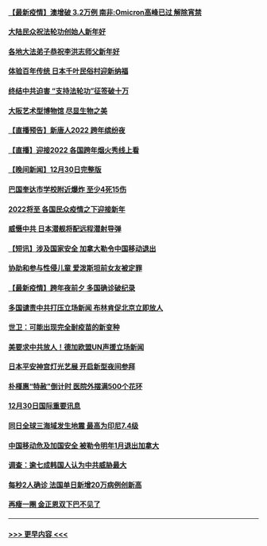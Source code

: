 #### [【最新疫情】澳增破 3.2万例 南非:Omicron高峰已过 解除宵禁](../pages/prog202/a103308683.md?t=01010050) 
#### [大陆民众祝法轮功创始人新年好](../pages/prog202/a103308650.md?t=01010050) 
#### [各地大法弟子恭祝李洪志师父新年好](../pages/prog202/a103308618.md?t=01010050) 
#### [体验百年传统 日本千叶民俗村迎新纳福](../pages/prog202/a103308484.md?t=01010050) 
#### [终结中共迫害 “支持法轮功”征签破十万](../pages/prog202/a103308597.md?t=01010050) 
#### [大阪艺术型博物馆 尽显生物之美](../pages/prog202/a103308384.md?t=01010050) 
#### [【直播预告】新唐人2022 跨年缤纷夜](../pages/prog202/a103303736.md?t=01010050) 
#### [【直播】迎接2022 各国跨年烟火秀线上看](../pages/prog202/a103308120.md?t=01010050) 
#### [【晚间新闻】12月30日完整版](../pages/prog202/a103307967.md?t=01010050) 
#### [巴国奎达市学校附近爆炸 至少4死15伤](../pages/prog202/a103307970.md?t=01010050) 
#### [2022将至 各国民众疫情之下迎接新年](../pages/prog202/a103307787.md?t=01010050) 
#### [威慑中共 日本潜舰将配远程潜射导弹](../pages/prog202/a103307756.md?t=01010050) 
#### [【短讯】涉及国家安全 加拿大勒令中国移动退出](../pages/prog202/a103307497.md?t=01010050) 
#### [协助和参与性侵儿童 爱泼斯坦前女友被定罪](../pages/prog202/a103307555.md?t=01010050) 
#### [【最新疫情】跨年夜前夕 多国确诊破纪录](../pages/prog202/a103307514.md?t=01010050) 
#### [多国谴责中共打压立场新闻 布林肯促北京立即放人](../pages/prog202/a103307473.md?t=01010050) 
#### [世卫：可能出现完全耐疫苗的新变种](../pages/prog202/a103306914.md?t=01010050) 
#### [美要求中共放人！德加欧盟UN声援立场新闻](../pages/prog202/a103306865.md?t=01010050) 
#### [日本平安神宫灯光艺展 开启新型夜间参拜](../pages/prog202/a103306858.md?t=01010050) 
#### [朴槿惠“特赦”倒计时 医院外摆满500个花环](../pages/prog202/a103306880.md?t=01010050) 
#### [12月30日国际重要讯息](../pages/prog202/a103306852.md?t=01010050) 
#### [同日全球三海域发生地震 最高为印尼7.4级](../pages/prog202/a103306790.md?t=01010050) 
#### [中国移动危及加国安全 被勒令明年1月退出加拿大](../pages/prog202/a103306816.md?t=01010050) 
#### [调查：逾七成韩国人认为中共威胁最大](../pages/prog202/a103306785.md?t=01010050) 
#### [每秒2人确诊 法国单日新增20万病例创新高](../pages/prog202/a103306694.md?t=01010050) 
#### [再瘦一圈 金正恩双下巴不见了](../pages/prog202/a103306683.md?t=01010050) 

----
#### [ >>> 更早内容 <<< ](../indexes/prog202-earlier.md)
